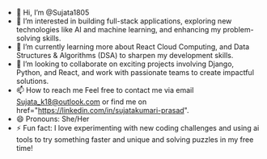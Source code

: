 - 👋 Hi, I’m @Sujata1805
- 👀 I’m interested in building full-stack applications, exploring new technologies like AI and machine learning, and enhancing my problem-solving skills.
- 🌱 I’m currently learning more about React Cloud Computing, and Data Structures & Algorithms (DSA) to sharpen my development skills.
- 💞️ I’m looking to collaborate on  exciting projects involving Django, Python, and React, and work with passionate teams to create impactful solutions.
- 📫 How to reach me Feel free to contact me via email Sujata_k18@outlook.com or find me on  href="https://linkedin.com/in/sujatakumari-prasad".
- 😄 Pronouns: She/Her
- ⚡ Fun fact:  I love experimenting with new coding challenges and using ai tools to try something faster and unique and solving puzzles in my free time!

<!---
Sujata1805/Sujata1805 is a ✨ special ✨ repository because its `README.md` (this file) appears on your GitHub profile.
You can click the Preview link to take a look at your changes.
--->
